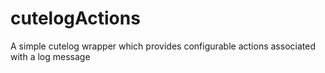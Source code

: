 # cutelogActions
A simple cutelog wrapper which provides configurable actions associated with a log message
